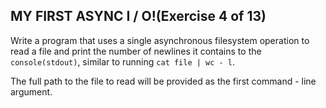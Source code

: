 ## MY FIRST ASYNC I / O!(Exercise 4 of 13)

Write a program that uses a single asynchronous filesystem operation to
read a file and print the number of newlines it contains to the `console(stdout)`, similar to running `cat file | wc - l`.

The full path to the file to read will be provided as the first command - line argument.
